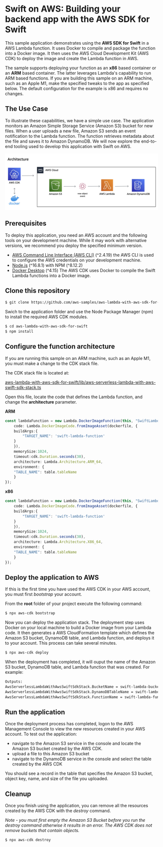 # Swift on AWS: Building your backend app with the AWS SDK for Swift

This sample application demonstrates using the **AWS SDK for Swift** in a AWS Lambda function. It uses Docker to compile and package the function into a Docker image. It then uses the AWS Cloud Development Kit (AWS CDK) to deploy the image and create the Lambda function in AWS.

The sample supports deploying your function as an **x86** based container or an **ARM** based container.  The latter leverages Lambda's capability to run ARM based functions. If you are building this sample on an ARM machine, such as an Apple M1, make the specified tweaks to the app as specified below. The default configuration for the example is x86 and requires no changes.

## The Use Case
To illustrate these capabilities, we have a simple use case. The application monitors an Amazon Simple Storage Service (Amazon S3) bucket for new files.  When a user uploads a new file, Amazon S3 sends an event notification to the Lambda function.  The function retrieves metadata about the file and saves it to Amazon DynamoDB.  We will now explore the end-to-end tooling used to develop this application with Swift on AWS.

![Image description](images/architecture.jpg)

## Prerequisites

To deploy this application, you need an AWS account and the following tools on your development machine. While it may work with alternative versions, we recommend you deploy the specified minimum version.

* [AWS Command Line Interface (AWS CLI)](https://docs.aws.amazon.com/cli/latest/userguide/install-cliv2.html) (^2.4.19) the AWS CLI is used to configure the AWS credentials on your development machine.
* [Node.js](https://nodejs.org/en/download/current/) (^16.8.1) with NPM (^8.12.2)
* [Docker Desktop](https://www.docker.com/products/docker-desktop) (^4.15) The AWS CDK uses Docker to compile the Swift Lambda functions into a Docker image.

## Clone this repository

```bash
$ git clone https://github.com/aws-samples/aws-lambda-with-aws-sdk-for-swift.git
```

Swich to the application folder and use the Node Package Manager (npm) to install the required AWS CDK modules.

```bash
$ cd aws-lambda-with-aws-sdk-for-swift
$ npm install
```

## Configure the function architecture

If you are running this sample on an ARM machine, such as an Apple M1, you must make a change to the CDK stack file.

The CDK stack file is located at:

[aws-lambda-with-aws-sdk-for-swift/lib/aws-serverless-lambda-with-aws-swift-sdk-stack.ts](./lib/aws-serverless-lambda-with-aws-swift-sdk-stack.ts)


Open this file, locate the code that defines the Lambda function, and change the **architecture** parameter.

**ARM**

```typescript
const lambdaFunction = new Lambda.DockerImageFunction(this, "SwiftLambdaFunction", {
    code: Lambda.DockerImageCode.fromImageAsset(dockerfile, {
    buildArgs:{
        "TARGET_NAME": 'swift-lambda-function'
    }
    }),
    memorySize:1024,
    timeout:cdk.Duration.seconds(30),
    architecture: Lambda.Architecture.ARM_64,
    environment: {
    "TABLE_NAME": table.tableName
    }
});
```

**x86**

```typescript
const lambdaFunction = new Lambda.DockerImageFunction(this, "SwiftLambdaFunction", {
    code: Lambda.DockerImageCode.fromImageAsset(dockerfile, {
    buildArgs:{
        "TARGET_NAME": 'swift-lambda-function'
    }
    }),
    memorySize:1024,
    timeout:cdk.Duration.seconds(30),
    architecture: Lambda.Architecture.X86_64,
    environment: {
    "TABLE_NAME": table.tableName
    }
});
```

## Deploy the application to AWS

If this is the first time you have used the AWS CDK in your AWS account, you must first *bootstrap* your account.

From the **root** folder of your project execute the following command:

```bash
$ npx aws-cdk bootstrap
```

Now you can deploy the application stack.  The deployment step uses Docker on your local machine to build a Docker image from your Lambda code. It then generates a AWS CloudFormation template which defines the Amazon S3 bucket, DynamoDB table, and Lambda function, and deploys it to your account. This process can take several minutes.

```bash
$ npx aws-cdk deploy
```

When the deployment has completed, it will ouput the name of the Amazon S3 bucket, DynamoDB table, and Lambda function that was created. For example:

```bash
Outputs:
AwsServerlessLambdaWithAwsSwiftSdkStack.BucketName = swift-lambda-bucket
AwsServerlessLambdaWithAwsSwiftSdkStack.DynamoDBTableName = swift-lambda-table
AwsServerlessLambdaWithAwsSwiftSdkStack.FunctionName = swift-lambda-function
```

## Run the application
Once the deployment process has completed, logon to the AWS Management Console to view the new resources created in your AWS account.  To test out the application:

- navigate to the Amazon S3 service in the console and locate the Amazon S3 bucket created by the AWS CDK.  
- upload a file to this Amazon S3 bucket
- navigate to the DynamoDB service in the console and select the table created by the AWS CDK

You should see a record in the table that specifies the Amazon S3 bucket, object key, name, and size of the file you uploaded.

## Cleanup

Once you finish using the application, you can remove all the resources created by the AWS CDK with the *destroy* command.

*Note - you must first empty the Amazon S3 Bucket before you run the destroy command otherwise it results in an error. The AWS CDK does not remove buckets that contain objects.*

```bash
$ npx aws-cdk destroy
```

